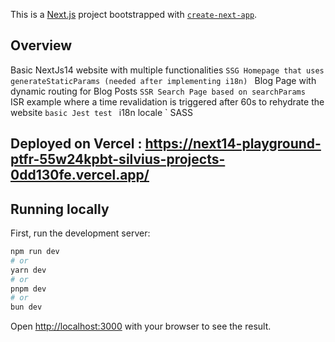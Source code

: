 This is a [Next.js](https://nextjs.org) project bootstrapped with [`create-next-app`](https://nextjs.org/docs/app/api-reference/cli/create-next-app).

## Overview

Basic NextJs14 website with multiple functionalities
`SSG Homepage that uses generateStaticParams (needed after implementing i18n)
` Blog Page with dynamic routing for Blog Posts
`SSR Search Page based on searchParams
` ISR example where a time revalidation is triggered after 60s to rehydrate the website
`basic Jest test
` i18n locale
` SASS

## Deployed on Vercel : https://next14-playground-ptfr-55w24kpbt-silvius-projects-0dd130fe.vercel.app/

## Running locally

First, run the development server:

```bash
npm run dev
# or
yarn dev
# or
pnpm dev
# or
bun dev
```

Open [http://localhost:3000](http://localhost:3000) with your browser to see the result.
